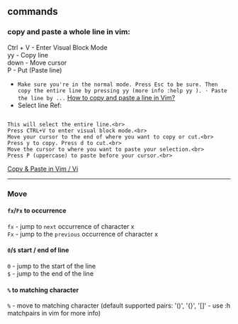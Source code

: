 ## commands<br>
### copy and paste a whole line in vim:<br>
Ctrl + V - Enter Visual Block Mode<br>
yy       - Copy line<br>
down     - Move cursor<br>
P        - Put (Paste line)


- `Make sure you're in the normal mode. Press Esc to be sure. Then copy the entire line by pressing yy (more info :help yy ). · Paste the line by ...` [How to copy and paste a line in Vim?](https://www.vimfromscratch.com/articles/how-to-copy-and-paste-a-line-in-vim)<br>
- Select line Ref:

```

This will select the entire line.<br>
Press CTRL+V to enter visual block mode.<br>
Move your cursor to the end of where you want to copy or cut.<br>
Press y to copy. Press d to cut.<br>
Move the cursor to where you want to paste your selection.<br>
Press P (uppercase) to paste before your cursor.<br>

```

[Copy & Paste in Vim / Vi](https://www.warp.dev/terminus/vim-copy-paste)

-------------------------------------------

### Move<br>
#### `fx`/`Fx` to occurrence<br>
`fx` - jump to `next` occurrence of character x<br>
`Fx` - jump to the `previous` occurrence of character x

#### `0`/`$` start / end of line<br>
`0` - jump to the start of the line<br>
`$` - jump to the end of the line

#### `%` to matching character<br>
`%` - move to matching character (default supported pairs: '()', '{}', '[]' - use :h matchpairs in vim for more info)
